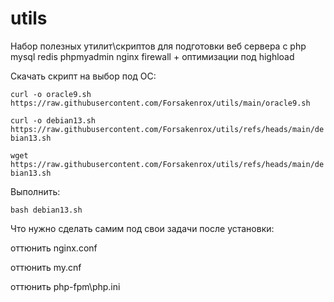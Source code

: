 # utils
Набор полезных утилит\скриптов для подготовки веб сервера с php mysql redis phpmyadmin nginx firewall + оптимизации под highload

Скачать скрипт на выбор под ОС:

`curl -o oracle9.sh https://raw.githubusercontent.com/Forsakenrox/utils/main/oracle9.sh`

`curl -o debian13.sh https://raw.githubusercontent.com/Forsakenrox/utils/refs/heads/main/debian13.sh`

`wget https://raw.githubusercontent.com/Forsakenrox/utils/refs/heads/main/debian13.sh`

Выполнить:

`bash debian13.sh`

Что нужно сделать самим под свои задачи после установки:

оттюнить nginx.conf

оттюнить my.cnf

оттюнить php-fpm\php.ini
